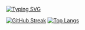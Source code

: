 [![Typing SVG](https://readme-typing-svg.demolab.com?font=PT+Serif&size=32&pause=1000&color=000000&center=true&vCenter=true&width=900&lines=Hi)](https://git.io/typing-svg)



[![GitHub Streak](https://streak-stats.demolab.com?user=ethan528&hide_border=true)](https://git.io/streak-stats)
[![Top Langs](https://github-readme-stats.vercel.app/api/top-langs/?username=ethan528&layout=compact)](https://github.com/ethan528/github-readme-stats)
